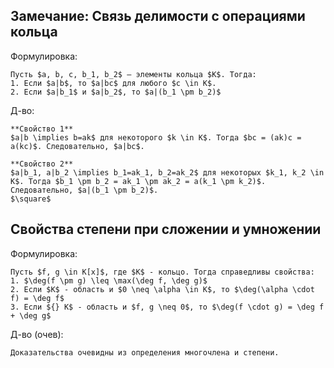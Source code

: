 ## Замечание: Связь делимости с операциями кольца
Формулировка:
```spoiler-markdown
Пусть $a, b, c, b_1, b_2$ – элементы кольца $K$. Тогда:
1. Если $a|b$, то $a|bc$ для любого $c \in K$.
2. Если $a|b_1$ и $a|b_2$, то $a|(b_1 \pm b_2)$
```

Д-во:
```spoiler-markdown
**Свойство 1**
$a|b \implies b=ak$ для некоторого $k \in K$. Тогда $bc = (ak)c = a(kc)$. Следовательно, $a|bc$.

**Свойство 2**
$a|b_1, a|b_2 \implies b_1=ak_1, b_2=ak_2$ для некоторых $k_1, k_2 \in K$. Тогда $b_1 \pm b_2 = ak_1 \pm ak_2 = a(k_1 \pm k_2)$. Следовательно, $a|(b_1 \pm b_2)$.
$\square$
```

## Свойства степени при сложении и умножении
Формулировка:
```spoiler-markdown
Пусть $f, g \in K[x]$, где $K$ - кольцо. Тогда справедливы свойства:
1. $\deg(f \pm g) \leq \max(\deg f, \deg g)$
2. Если $K$ - область и $0 \neq \alpha \in K$, то $\deg(\alpha \cdot f) = \deg f$
3. Если ${} K$ - область и $f, g \neq 0$, то $\deg(f \cdot g) = \deg f + \deg g$
```

Д-во (очев):
```spoiler-markdown
Доказательства очевидны из определения многочлена и степени.
```
